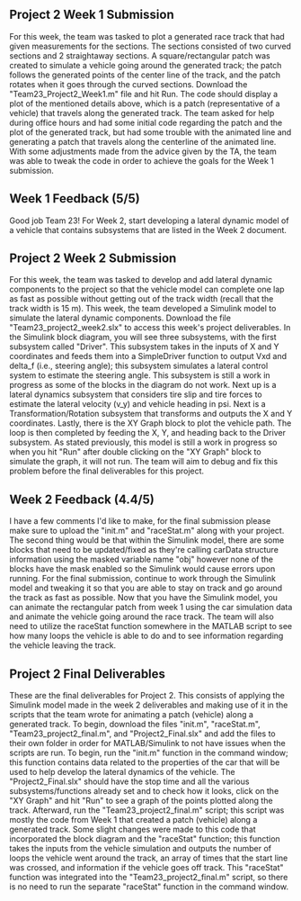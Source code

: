 ## Project 2 Week 1 Submission

For this week, the team was tasked to plot a generated race track that had given measurements for the sections. The sections consisted of two curved sections and 2 straightaway sections. A square/rectangular patch was created to simulate a vehicle going around the generated track; the patch follows the generated points of the center line of the track, and the patch rotates when it goes through the curved sections. Download the "Team23_Project2_Week1.m" file and hit Run. The code should display a plot of the mentioned details above, which is a patch (representative of a vehicle) that travels along the generated track. The team asked for help during office hours and had some initial code regarding the patch and the plot of the generated track, but had some trouble with the animated line and generating a patch that travels along the centerline of the animated line. With some adjustments made from the advice given by the TA, the team was able to tweak the code in order to achieve the goals for the Week 1 submission.

## Week 1 Feedback (5/5)
Good job Team 23! For Week 2, start developing a lateral dynamic model of a vehicle that contains subsystems that are listed in the Week 2 document.

## Project 2 Week 2 Submission

For this week, the team was tasked to develop and add lateral dynamic components to the project so that the vehicle model can complete one lap as fast as possible without getting out of the track width (recall that the track width is 15 m). This week, the team developed a Simulink model to simulate the lateral dynamic components. Download the file "Team23_project2_week2.slx" to access this week's project deliverables. In the Simulink block diagram, you will see three subsystems, with the first subsystem called "Driver". This subsystem takes in the inputs of X and Y coordinates and feeds them into a SimpleDriver function to output Vxd and delta_f (i.e., steering angle); this subsystem simulates a lateral control system to estimate the steering angle. This subsystem is still a work in progress as some of the blocks in the diagram do not work. Next up is a lateral dynamics subsystem that considers tire slip and tire forces to estimate the lateral velocity (v_y) and vehicle heading in psi. Next is a Transformation/Rotation subsystem that transforms and outputs the X and Y coordinates. Lastly, there is the XY Graph block to plot the vehicle path. The loop is then completed by feeding the X, Y, and heading back to the Driver subsystem. As stated previously, this model is still a work in progress so when you hit "Run" after double clicking on the "XY Graph" block to simulate the graph, it will not run. The team will aim to debug and fix this problem before the final deliverables for this project.

## Week 2 Feedback (4.4/5)
I have a few comments I'd like to make, for the final submission please make sure to upload the "init.m" and "raceStat.m" along with your project. The second thing would be that within the Simulink model, there are some blocks that need to be updated/fixed as they're calling carData structure information using the masked variable name "obj" however none of the blocks have the mask enabled so the Simulink would cause errors upon running. For the final submission, continue to work through the Simulink model and tweaking it so that you are able to stay on track and go around the track as fast as possible. Now that you have the Simulink model, you can animate the rectangular patch from week 1 using the car simulation data and animate the vehicle going around the race track. The team will also need to utilize the raceStat function somewhere in the MATLAB script to see how many loops the vehicle is able to do and to see information regarding the vehicle leaving the track.

## Project 2 Final Deliverables
These are the final deliverables for Project 2. This consists of applying the Simulink model made in the week 2 deliverables and making use of it in the scripts that the team wrote for animating a patch (vehicle) along a generated track. To begin, download the files "init.m", "raceStat.m", "Team23_project2_final.m", and "Project2_Final.slx" and add the files to their own folder in order for MATLAB/Simulink to not have issues when the scripts are run. To begin, run the "init.m" function in the command window; this function contains data related to the properties of the car that will be used to help develop the lateral dynamics of the vehicle. The "Project2_Final.slx" should have the stop time and all the various subsystems/functions already set and to check how it looks, click on the "XY Graph" and hit "Run" to see a graph of the points plotted along the track. Afterward, run the "Team23_project2_final.m" script; this script was mostly the code from Week 1 that created a patch (vehicle) along a generated track. Some slight changes were made to this code that incorporated the block diagram and the "raceStat" function; this function takes the inputs from the vehicle simulation and outputs the number of loops the vehicle went around the track, an array of times that the start line was crossed, and information if the vehicle goes off track. This "raceStat" function was integrated into the "Team23_project2_final.m" script, so there is no need to run the separate "raceStat" function in the command window. 
